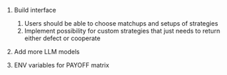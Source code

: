 1. Build interface
   1. Users should be able to choose matchups and setups of strategies
   2. Implement possibility for custom strategies that just needs to return either defect or cooperate

2. Add more LLM models
3. ENV variables for PAYOFF matrix